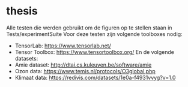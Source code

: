 # thesis

Alle testen die werden gebruikt om de figuren op te stellen staan in Tests/experimentSuite
Voor deze testen zijn volgende toolboxes nodig: 
 - TensorLab: https://www.tensorlab.net/
 - Tensor Toolbox: https://www.tensortoolbox.org/
En de volgende datasets:
 - Amie dataset: http://dtai.cs.kuleuven.be/software/amie 
 - Ozon data: https://www.temis.nl/protocols/O3global.php
 - Klimaat data: https://redivis.com/datasets/1e0a-f4931vvyg?v=1.0
